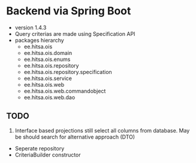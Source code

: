 # Backend via Spring Boot
* version 1.4.3
* Query criterias are made using Specification API
* packages hierarchy
  * ee.hitsa.ois
  * ee.hitsa.ois.domain
  * ee.hitsa.ois.enums
  * ee.hitsa.ois.repository
  * ee.hitsa.ois.repository.specification
  * ee.hitsa.ois.service
  * ee.hitsa.ois.web
  * ee.hitsa.ois.web.commandobject
  * ee.hitsa.ois.web.dao

## TODO
1. Interface based projections still select all columns from database. May be should search for alternative approach (DTO)
  * Seperate repository
  * CriteriaBuilder constructor